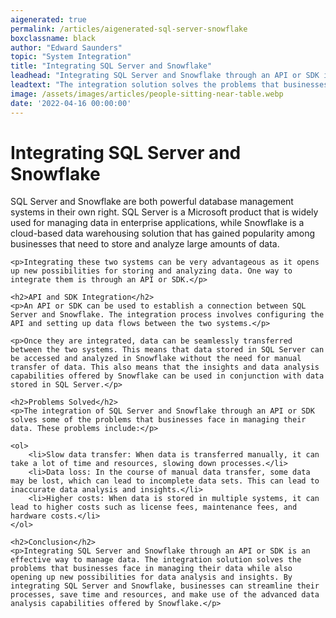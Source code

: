 ```yaml
---
aigenerated: true
permalink: /articles/aigenerated-sql-server-snowflake
boxclassname: black
author: "Edward Saunders"
topic: "System Integration"
title: "Integrating SQL Server and Snowflake"
leadhead: "Integrating SQL Server and Snowflake through an API or SDK is an effective way to manage data"
leadtext: "The integration solution solves the problems that businesses face in managing their data while also opening up new possibilities for data analysis and insights. By integrating SQL Server and Snowflake, businesses can streamline their processes, save time and resources, and make use of the advanced data analysis capabilities offered by Snowflake."
image: /assets/images/articles/people-sitting-near-table.webp
date: '2022-04-16 00:00:00'
---
```

<div class="arttext">	<h1>Integrating SQL Server and Snowflake</h1>
	<p>SQL Server and Snowflake are both powerful database management systems in their own right. SQL Server is a Microsoft product that is widely used for managing data in enterprise applications, while Snowflake is a cloud-based data warehousing solution that has gained popularity among businesses that need to store and analyze large amounts of data.</p>

	<p>Integrating these two systems can be very advantageous as it opens up new possibilities for storing and analyzing data. One way to integrate them is through an API or SDK.</p>

	<h2>API and SDK Integration</h2>
	<p>An API or SDK can be used to establish a connection between SQL Server and Snowflake. The integration process involves configuring the API and setting up data flows between the two systems.</p>

	<p>Once they are integrated, data can be seamlessly transferred between the two systems. This means that data stored in SQL Server can be accessed and analyzed in Snowflake without the need for manual transfer of data. This also means that the insights and data analysis capabilities offered by Snowflake can be used in conjunction with data stored in SQL Server.</p>

	<h2>Problems Solved</h2>
	<p>The integration of SQL Server and Snowflake through an API or SDK solves some of the problems that businesses face in managing their data. These problems include:</p>

	<ol>
		<li>Slow data transfer: When data is transferred manually, it can take a lot of time and resources, slowing down processes.</li>
		<li>Data loss: In the course of manual data transfer, some data may be lost, which can lead to incomplete data sets. This can lead to inaccurate data analysis and insights.</li>
		<li>Higher costs: When data is stored in multiple systems, it can lead to higher costs such as license fees, maintenance fees, and hardware costs.</li>
	</ol>

	<h2>Conclusion</h2>
	<p>Integrating SQL Server and Snowflake through an API or SDK is an effective way to manage data. The integration solution solves the problems that businesses face in managing their data while also opening up new possibilities for data analysis and insights. By integrating SQL Server and Snowflake, businesses can streamline their processes, save time and resources, and make use of the advanced data analysis capabilities offered by Snowflake.</p>
</div>